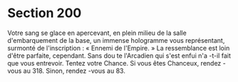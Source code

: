 # Section 200

Votre sang se glace en apercevant, en plein milieu de la salle
d'embarquement de la base, un immense hologramme vous
représentant, surmonté de l'inscription :  « Ennemi de
l'Empire. »  La ressemblance est loin d'être parfaite, cependant.
Sans dou te l'Arcadien qui s'est enfui n'a -t-il fait que vous
entrevoir. Tentez votre Chance. Si vous êtes Chanceux, rendez -
vous au 318. Sinon, rendez -vous au 83.